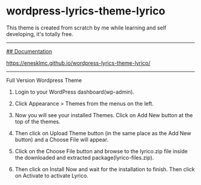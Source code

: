 # wordpress-lyrics-theme-lyrico
This theme is created from scratch by me while learning and self developing, it's totally free. 

***
[## Documentation](https://www.google.com)

https://enesklmc.github.io/wordpress-lyrics-theme-lyrico/
***
Full Version Wordpress Theme

1. Login to your WordPress dashboard(wp-admin).

2. Click Appearance > Themes from the menus on the left.

3. Now you will see your installed Themes. Click on Add New button at the top of the themes.

4. Then click on Upload Theme button (in the same place as the Add New button) and a Choose File will appear.

5. Click on the Choose File button and browse to the lyrico.zip file inside the downloaded and extracted package(lyrico-files.zip).

6. Then click on Install Now and wait for the installation to finish. Then click on Activate to activate Lyrico.
